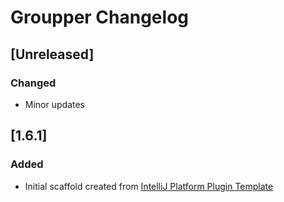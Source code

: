<!-- Keep a Changelog guide -> https://keepachangelog.com -->

# Groupper Changelog

## [Unreleased]
### Changed
- Minor updates

## [1.6.1]
### Added
- Initial scaffold created from [IntelliJ Platform Plugin Template](https://github.com/JetBrains/intellij-platform-plugin-template)
